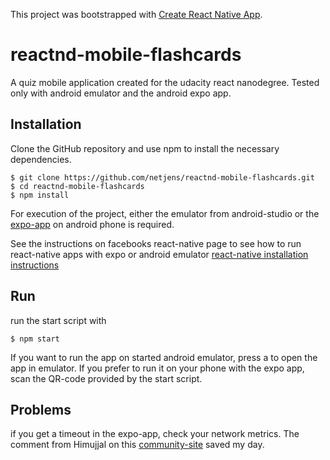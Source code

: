 This project was bootstrapped with [Create React Native App](https://github.com/react-community/create-react-native-app).
# reactnd-mobile-flashcards 
A quiz mobile application created for the udacity react nanodegree. Tested only with android emulator and the android expo app.



## Installation
Clone the GitHub repository and use npm to install the necessary dependencies.

```
$ git clone https://github.com/netjens/reactnd-mobile-flashcards.git
$ cd reactnd-mobile-flashcards
$ npm install
```

For execution of the project, either the emulator from android-studio or the [expo-app](https://play.google.com/store/apps/details?id=host.exp.exponent) on android phone is required.
 
See the instructions on facebooks react-native page to see how to run react-native apps with expo or android emulator [react-native installation instructions](https://facebook.github.io/react-native/docs/getting-started.html)



## Run

run the start script with
```
$ npm start
```

If you want to run the app on  started android emulator, press a to open the app in emulator.
If you prefer to run it on your phone with the expo app, scan the QR-code provided by the start script.

## Problems
if you get a timeout in the expo-app, check your network metrics. The comment from Himujjal on this [community-site](https://github.com/react-community/create-react-native-app/issues/60#issuecomment-317104728) saved my day.


